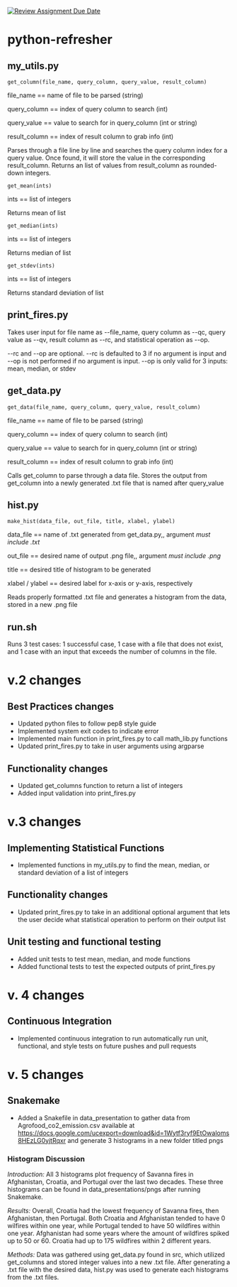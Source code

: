 [![Review Assignment Due Date](https://classroom.github.com/assets/deadline-readme-button-24ddc0f5d75046c5622901739e7c5dd533143b0c8e959d652212380cedb1ea36.svg)](https://classroom.github.com/a/oQi7O4AA)
# python-refresher
## my_utils.py

    get_column(file_name, query_column, query_value, result_column)
    
file_name == name of file to be parsed (string)

query_column == index of query column to search (int)

query_value == value to search for in query_column (int or string)

result_column == index of result column to grab info (int)

Parses through a file line by line and searches the query column index for a query value. Once found, it will store the value in the corresponding result_column. Returns an list of values from result_column as rounded-down integers.

    get_mean(ints)
    
ints == list of integers

Returns mean of list

    get_median(ints)
ints == list of integers

Returns median of list    

    get_stdev(ints)
ints == list of integers

Returns standard deviation of list  
    


## print_fires.py

Takes user input for file name as --file_name, query column as --qc, query value as --qv, result column as --rc, and statistical operation as --op.

--rc and --op are optional. --rc is defaulted to 3 if no argument is input and --op is not performed if no argument is input.
--op is only valid for 3 inputs: mean, median, or stdev


## get_data.py

    get_data(file_name, query_column, query_value, result_column)
    
file_name == name of file to be parsed (string)

query_column == index of query column to search (int)

query_value == value to search for in query_column (int or string)

result_column == index of result column to grab info (int)

Calls get_column to parse through a data file. Stores the output from get_column into a newly generated .txt file that is named after query_value

## hist.py
    
    make_hist(data_file, out_file, title, xlabel, ylabel)
    
data_file == name of .txt generated from get_data.py,, argument *must include .txt*

out_file == desired name of output .png file,, argument *must include .png*

title == desired title of histogram to be generated

xlabel / ylabel == desired label for x-axis or y-axis, respectively

Reads properly formatted .txt file and generates a histogram from the data, stored in a new .png file


## run.sh

Runs 3 test cases: 1 successful case, 1 case with a file that does not exist, and 1 case with an input that exceeds the number of columns in the file.

# v.2 changes
## Best Practices changes
- Updated python files to follow pep8 style guide
- Implemented system exit codes to indicate error
- Implemented main function in print_fires.py to call math_lib.py functions
- Updated print_fires.py to take in user arguments using argparse

## Functionality changes
- Updated get_columns function to return a list of integers
- Added input validation into print_fires.py

# v.3 changes
## Implementing Statistical Functions
- Implemented functions in my_utils.py to find the mean, median, or standard deviation of a list of integers

## Functionality changes
- Updated print_fires.py to take in an additional optional argument that lets the user decide what statistical operation to perform on their output list

## Unit testing and functional testing
- Added unit tests to test mean, median, and mode functions
- Added functional tests to test the expected outputs of print_fires.py

# v. 4 changes
## Continuous Integration
- Implemented continuous integration to run automatically run unit, functional, and style tests on future pushes and pull requests

# v. 5 changes
## Snakemake
- Added a Snakefile in data_presentation to gather data from Agrofood_co2_emission.csv available at https://docs.google.com/ucexport=download&id=1Wytf3ryf9EtOwaloms8HEzLG0yjtRqxr and generate 3 histograms in a new folder titled pngs
### Histogram Discussion
*Introduction:* All 3 histograms plot frequency of Savanna fires in Afghanistan, Croatia, and Portugal over the last two decades. These three histograms can be found in data_presentations/pngs after running Snakemake.

*Results:* Overall, Croatia had the lowest frequency of Savanna fires, then Afghanistan, then Portugal. Both Croatia and Afghanistan tended to have 0 wilfires within one year, while Portugal tended to have 50 wildfires within one year. Afghanistan had some years where the amount of wildfires spiked up to 50 or 60. Croatia had up to 175 wildfires within 2 different years. 

*Methods:* Data was gathered using get_data.py found in src, which utilized get_columns and stored integer values into a new .txt file. After generating a .txt file with the desired data, hist.py was used to generate each histograms from the .txt files.

